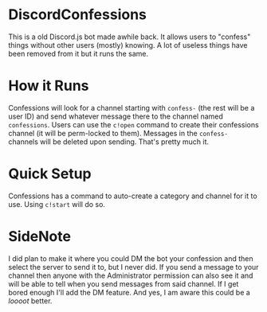 # DiscordConfessions
This is a old Discord.js bot made awhile back. It allows users to "confess" things without other users (mostly) knowing. A lot of useless things have been removed from it but it runs the same.  
  
# How it Runs
Confessions will look for a channel starting with `confess-` (the rest will be a user ID) and send whatever message there to the channel named `confessions`. Users can use the `c!open` command to create their confessions channel (it will be perm-locked to them). Messages in the `confess-` channels will be deleted upon sending. That's pretty much it.

# Quick Setup
Confessions has a command to auto-create a category and channel for it to use. Using `c!start` will do so.

# SideNote
I did plan to make it where you could DM the bot your confession and then select the server to send it to, but I never did. If you send a message to your channel then anyone with the Administrator permission can also see it and will be able to tell when you send messages from said channel. If I get bored enough I'll add the DM feature. And yes, I am aware this could be a *loooot* better.
